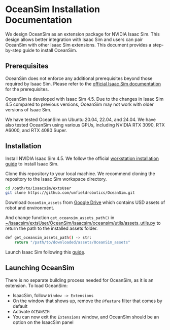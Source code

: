 # OceanSim Installation Documentation
We design OceanSim as an extension package for NVIDIA Isaac Sim. This design allows better integration with Isaac Sim and users can pair OceanSim with other Isaac Sim extensions. This document provides a step-by-step guide to install OceanSim.

## Prerequisites
OceanSim does not enforce any additional prerequisites beyond those required by Isaac Sim. Please refer to the [official Isaac Sim documentation](https://docs.isaacsim.omniverse.nvidia.com/latest/installation/requirements.html#system-requirements) for the prerequisites.

OceanSim is developed with Isaac Sim 4.5. Due to the changes in Isaac Sim 4.5 compared to previous versions, OceanSim may not work with older versions of Isaac Sim.

We have tested OceanSim on Ubuntu 20.04, 22.04, and 24.04. We have also tested OceanSim using various GPUs, including NVIDIA RTX 3090, RTX A6000, and RTX 4080 Super.

## Installation
Install NVIDIA Isaac Sim 4.5. We follow the official [workstation installation guide](https://docs.isaacsim.omniverse.nvidia.com/latest/installation/install_workstation.html) to install Isaac Sim.

Clone this repository to your local machine. We recommend cloning the repository to the Isaac Sim workspace directory.
```bash
cd /path/to/isaacsim/extsUser
git clone https://github.com/umfieldrobotics/OceanSim.git
```

Download `OceanSim_assets` from [Google Drive](https://drive.google.com/drive/folders/1qg4-Y_GMiybnLc1BFjx0DsWfR0AgeZzA?usp=sharing) which contains USD assets of robot and environment.

And change function `get_oceansim_assets_path()` in [~/isaacsim/extsUser/OceanSim/isaacsim/oceansim/utils/assets_utils.py](../../isaacsim/oceansim/utils/assets_utils.py) to return the path to the installed assets folder.
```bash
def get_oceansim_assets_path() -> str:
    return "/path/to/downloaded/assets/OceanSim_assets"
```

Launch Isaac Sim following this [guide](https://docs.isaacsim.omniverse.nvidia.com/latest/installation/install_workstation.html#isaac-sim-short-app-selector).

## Launching OceanSim
There is no separate building process needed for OceanSim, as it is an extension. To load OceanSim: 
- IsaacSim, follow `Window -> Extensions`
- On the window that shows up, remove the `@feature` filter that comes by default
- Activate `OCEANSIM`
- You can now exit the `Extensions` window, and OceanSim should be an option on the IsaacSim panel
